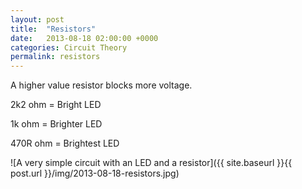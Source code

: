 ```yaml
---
layout: post
title:  "Resistors"
date:   2013-08-18 02:00:00 +0000
categories: Circuit Theory
permalink: resistors
---
```

A higher value resistor blocks more voltage.

2k2 ohm = Bright LED

1k ohm = Brighter LED

470R ohm   = Brightest LED

![A very simple circuit with an LED and a resistor]({{ site.baseurl }}{{ post.url }}/img/2013-08-18-resistors.jpg)
